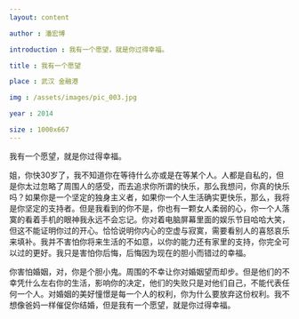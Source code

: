 ```yaml
---
layout: content

author : 潘宏博

introduction : 我有一个愿望，就是你过得幸福。

title : 我有一个愿望

place : 武汉 金融港

img : /assets/images/pic_003.jpg

year : 2014

size : 1000x667
---
```


我有一个愿望，就是你过得幸福。  

姐，你快30岁了，我不知道你在等待什么亦或是在等某个人。人都是自私的，但是你太过忽略了周围人的感受，而去追求你所谓的快乐，那么我想问，你真的快乐吗？如果你是一个坚定的独身主义者，如果你一个人生活确实更快乐，那么，我将是你坚定的支持者。但是我看到的你不是，你也有一颗女人柔弱的心，你一个人落寞的看着手机的眼神我永远不会忘记。你对着电脑屏幕里面的娱乐节目哈哈大笑，但这不能证明你过的开心。恰恰说明你内心的空虚与寂寞，需要看别人的喜怒哀乐来填补。我并不害怕你将来生活的不如意，以你的能力还有家里的支持，你完全可以过的更好。我只是害怕你后悔，后悔因为现在的胆小而错过的幸福。  

你害怕婚姻，对，你是个胆小鬼。周围的不幸让你对婚姻望而却步。但是他们的不幸凭什么左右你的生活，影响你的决定，他们的失败只是对他们自己，不能代表任何一个人。对婚姻的美好憧憬是每一个人的权利，你为什么要放弃这份权利。我不想像爸妈一样催促你结婚，但是我有一个愿望，就是你过得幸福。

